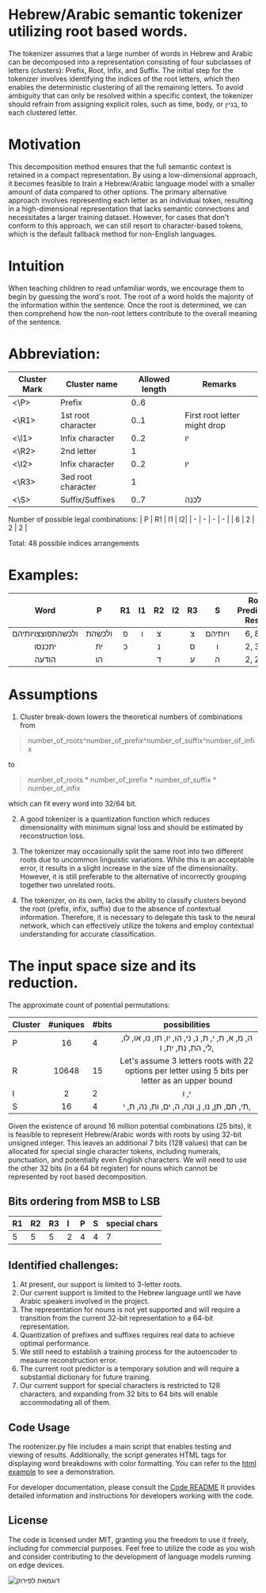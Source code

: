 # Hebrew/Arabic semantic tokenizer utilizing root based words.
The tokenizer assumes that a large number of words in Hebrew and Arabic can be decomposed into a representation consisting of four subclasses of letters (clusters): Prefix, Root, Infix, and Suffix.
The initial step for the tokenizer involves identifying the indices of the root letters, which then enables the deterministic clustering of all the remaining letters. To avoid ambiguity that can only be resolved within a specific context, the tokenizer should refrain from assigning explicit roles, such as time, body, or בניין, to each clustered letter.



# Motivation

This decomposition method ensures that the full semantic context is retained in a compact representation. By using a low-dimensional approach, it becomes feasible to train a Hebrew/Arabic language model with a smaller amount of data compared to other options. The primary alternative approach involves representing each letter as an individual token, resulting in a high-dimensional representation that lacks semantic connections and necessitates a larger training dataset. However, for cases that don't conform to this approach, we can still resort to character-based tokens, which is the default fallback method for non-English languages.

# Intuition
When teaching children to read unfamiliar words, we encourage them to begin by guessing the word's root. The root of a word holds the majority of the information within the sentence. Once the root is determined, we can then comprehend how the non-root letters contribute to the overall meaning of the sentence.



# Abbreviation: 
|  Cluster Mark  |  Cluster name        |  Allowed length  | Remarks  |
|  ------------  |  ------------        |  --------------- | ---------|
| <\P>           |  Prefix              |   0..6           |          |
| <\R1>          |  1st root character  |   0..1           | First root letter might drop |
| <\I1>          |  Infix character     |   0..2           |     יו    |
| <\R2>          | 2nd letter           |   1              |           |
| <\I2>          | Infix character      |   0..2           |   יו      |
| <\R3>          | 3ed root character   |   1              |           |
| <\S>           |  Suffix/Suffixes     |   0..7           | לכנה      |

Number of possible legal combinations:
| P | R1 | I1 | I2|
| - |  - |  - | - | 
| 6 | 2  |  2 | 2 |

Total: 48 possible indices arrangements


# Examples:

| Word | P         | R1 | I1 | R2 | I2 | R3 | S         |  Root Prediction Result |
| :------------: | :-:       | :-: | :-: |  :-: | :-: | :------------: | :-: | :-: | 
|ולכשהתפוצצויותיהם | ולכשהת | פ   | ו   | צ |  | צ   | ויותיהם | 6, 8, 9 |
| יתכנסו |  ית | כ | | נ | | ס | ו | 2, 3, 4 |
| הודעה | הו |  | | ד | | ע | ה | 2, 2, 3 |

# Assumptions
1. Cluster break-down lowers the theoretical numbers of combinations from
> number_of_roots^number_of_prefix^number_of_suffix^number_of_infix 

to 

> number_of_roots * number_of_prefix * number_of_suffix * number_of_infix 

which can fit every word into 32/64 bit.

2. A good tokenizer is a quantization function which reduces dimensionality with minimum signal loss and should be estimated by reconstruction loss.

3. The tokenizer may occasionally split the same root into two different roots due to uncommon linguistic variations. While this is an acceptable error, it results in a slight increase in the size of the dimensionality. However, it is still preferable to the alternative of incorrectly grouping together two unrelated roots.


4. The tokenizer, on its own, lacks the ability to classify clusters beyond the root (prefix, infix, suffix) due to the absence of contextual information. Therefore, it is necessary to delegate this task to the neural network, which can effectively utilize the tokens and employ contextual understanding for accurate classification.



# The input space size and its reduction.

The approximate count of potential permutations:


| Cluster     |  #uniques      | #bits  |  possibilities  |
| :----------- | :------------: |  ----- | :------------: |  
| P       |   16           |   4    | ה, מ, א, ת, י, ת, נ, ני, הו, יו, תו, נו, או, לו, לי, הת, נת, ית, ו, |
| R        |   10648         | 15     | Let's assume 3 letters roots with 22 options per letter using 5 bits per letter as an upper bound        |
| I       |   2            | 2      | י, ו
| S       |   16           | 4      | תי, תם, תן, נו, ן, ונה, ה, ים, ות, נה, ת, י,                |

Given the existence of around 16 million potential combinations (25 bits), it is feasible to represent  Hebrew/Arabic words with roots by using 32-bit unsigned integer. This leaves an additional 7 bits (128 values) that can be allocated for special single character tokens, including numerals, punctuation, and potentially even English characters. We will need to use the other 32 bits (in a 64 bit register) for nouns which cannot be represented by root based decomposition.

## Bits ordering from MSB to LSB

| R1 | R2 | R3 | I | P | S | special chars |
| :----------------- | :----------------- | :----------------- | :---- | :----- | :----- | :------------ |
| 5                  | 5                  | 5                  | 2     | 4      | 4      | 7             |



## Identified challenges:
1. At present, our support is limited to 3-letter roots.
2. Our current support is limited to the Hebrew language until we have Arabic speakers involved in the project.
3. The representation for nouns is not yet supported and will require a transition from the current 32-bit representation to a 64-bit representation.
4. Quantization of prefixes and suffixes requires real data to achieve optimal performance.
5. We still need to establish a training process for the autoencoder to measure reconstruction error.
6. The current root predictor is a temporary solution and will require a substantial dictionary for future training.
7. Our current support for special characters is restricted to 128 characters, and expanding from 32 bits to 64 bits will enable accommodating all of them.



## Code Usage

The rootenizer.py file includes a main script that enables testing and viewing of results. Additionally, the script generates HTML tags for displaying word breakdowns with color formatting. You can refer to the [html example](samples/1.html) to see a demonstration.

For developer documentation, please consult the [Code README](src/README.md) It provides detailed information and instructions for developers working with the code.

## License
The code is licensed under MIT, granting you the freedom to use it freely, including for commercial purposes. Feel free to utilize the code as you wish and consider contributing to the development of language models running on edge devices.


![דוגמאת לפירוק](images/shorechnizer2b.png)
